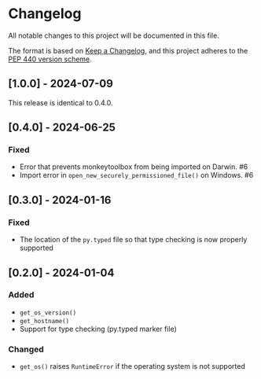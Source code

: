 # Changelog
All notable changes to this project will be documented in this
file.

The format is based on [Keep a
Changelog](https://keepachangelog.com/en/1.0.0/), and this project adheres to
the [PEP 440 version scheme](https://peps.python.org/pep-0440/#version-scheme).


## [1.0.0] - 2024-07-09
This release is identical to 0.4.0.

## [0.4.0] - 2024-06-25
### Fixed
- Error that prevents monkeytoolbox from being imported on Darwin. #6
- Import error in `open_new_securely_permissioned_file()` on Windows. #6

## [0.3.0] - 2024-01-16
### Fixed
- The location of the `py.typed` file so that type checking is now properly
  supported

## [0.2.0] - 2024-01-04
### Added
- `get_os_version()`
- `get_hostname()`
- Support for type checking (py.typed marker file)

### Changed
- `get_os()` raises `RuntimeError` if the operating system is not supported
